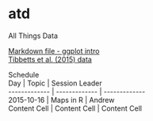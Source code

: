 # atd

All Things Data

[Markdown file - ggplot intro](https://raw.githubusercontent.com/flopezo/atd/master/intro_to_ggplot.Rmd)  
[Tibbetts et al. (2015) data](https://raw.githubusercontent.com/flopezo/atd/master/Tibbets_et_al_2015_data.csv)

Schedule  
Day           | Topic         | Session Leader  
------------- | ------------- | -------------  
2015-10-16    | Maps in R     | Andrew  
Content Cell  | Content Cell  | Content Cell
